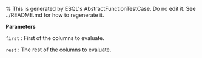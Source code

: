 % This is generated by ESQL's AbstractFunctionTestCase. Do no edit it. See ../README.md for how to regenerate it.

**Parameters**

`first`
:   First of the columns to evaluate.

`rest`
:   The rest of the columns to evaluate.

